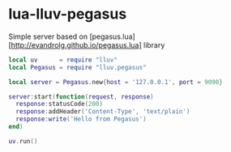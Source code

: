 # lua-lluv-pegasus
Simple server based on [pegasus.lua][http://evandrolg.github.io/pegasus.lua] library


```Lua
local uv      = require "lluv"
local Pegasus = require "lluv.pegasus"

local server = Pegasus.new{host = '127.0.0.1', port = 9090}

server:start(function(request, response)
  response:statusCode(200)
  response:addHeader('Content-Type', 'text/plain')
  response:write('Hello from Pegasus')
end)

uv.run()
```